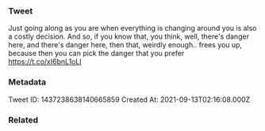 ### Tweet
Just going along as you are when everything is changing around you is also a costly decision. And so, if you know that, you think, well, there's danger here, and there's danger here, then that, weirdly enough.. frees you up, because then you can pick the danger that you prefer https://t.co/xI6bnL1oLl

### Metadata
Tweet ID: 1437238638140665859
Created At: 2021-09-13T02:16:08.000Z

### Related

